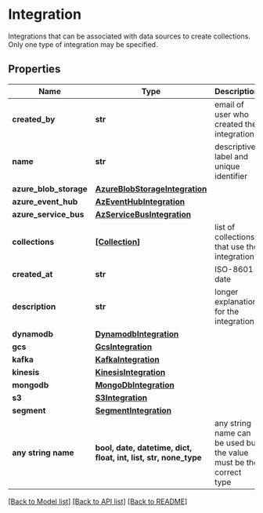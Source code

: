 # Integration

Integrations that can be associated with data sources to create collections. Only one type of integration may be specified.

## Properties
Name | Type | Description | Notes
------------ | ------------- | ------------- | -------------
**created_by** | **str** | email of user who created the integration | 
**name** | **str** | descriptive label and unique identifier | 
**azure_blob_storage** | [**AzureBlobStorageIntegration**](AzureBlobStorageIntegration.md) |  | [optional] 
**azure_event_hub** | [**AzEventHubIntegration**](AzEventHubIntegration.md) |  | [optional] 
**azure_service_bus** | [**AzServiceBusIntegration**](AzServiceBusIntegration.md) |  | [optional] 
**collections** | [**[Collection]**](Collection.md) | list of collections that use the integration | [optional] 
**created_at** | **str** | ISO-8601 date | [optional] 
**description** | **str** | longer explanation for the integration | [optional] 
**dynamodb** | [**DynamodbIntegration**](DynamodbIntegration.md) |  | [optional] 
**gcs** | [**GcsIntegration**](GcsIntegration.md) |  | [optional] 
**kafka** | [**KafkaIntegration**](KafkaIntegration.md) |  | [optional] 
**kinesis** | [**KinesisIntegration**](KinesisIntegration.md) |  | [optional] 
**mongodb** | [**MongoDbIntegration**](MongoDbIntegration.md) |  | [optional] 
**s3** | [**S3Integration**](S3Integration.md) |  | [optional] 
**segment** | [**SegmentIntegration**](SegmentIntegration.md) |  | [optional] 
**any string name** | **bool, date, datetime, dict, float, int, list, str, none_type** | any string name can be used but the value must be the correct type | [optional]

[[Back to Model list]](../README.md#documentation-for-models) [[Back to API list]](../README.md#documentation-for-api-endpoints) [[Back to README]](../README.md)


